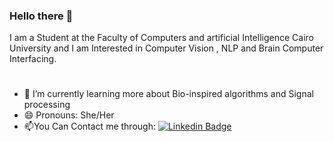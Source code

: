### Hello there 👋
I am a Student at the Faculty of Computers and artificial Intelligence Cairo University and I am Interested in Computer Vision , NLP and Brain Computer Interfacing. 
#
- 🌱 I’m currently learning more about Bio-inspired algorithms and Signal processing 
- 😄 Pronouns: She/Her
- :mailbox:You Can Contact me through:
[![Linkedin Badge](https://img.shields.io/badge/LinkedIn-0077B5?style=for-the-badge&logo=linkedin&logoColor=white)](https://www.linkedin.com/in/esraa-yazid-63b519228/)

